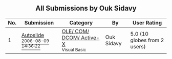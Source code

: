 ﻿<div align="center">

## All Submissions by Ouk Sidavy

</div>

No.  | Submission | Category | By   | User Rating
---- | ---------- | -------- | ---- | -----------
1 | [Autoslide<br /><sup>2006-08-09 14:36:22</sup>](https://github.com/Planet-Source-Code/ouk-sidavy-autoslide__1-66228) | [OLE/ COM/ DCOM/ Active\-X<br /><sup>Visual Basic</sup>](../ByCategory/ole-com-dcom-active-x__1-29.md) | Ouk Sidavy | 5.0 (10 globes from 2 users)
